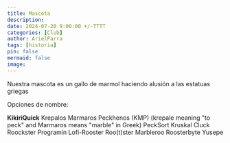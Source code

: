 ```yaml
---
title: Mascota
description: 
date: 2024-07-20 9:00:00 +/-TTTT
categories: [Club]
author: ArielParra 
tags: [historia]
pin: false
mermaid: false
image:
---
```


Nuestra mascota es un gallo de marmol haciendo alusión a las estatuas griegas

Opciones de nombre:

**KikiriQuick**
Krepalos Marmaros Peckhenos (KMP)  (krepale meaning "to peck" and Marmaros means "marble" in Greek)
PeckSort
Kruskal Cluck
Roockster
Programin
Lofi-Rooster
Roo(t)ster
Marbleroo
Roosterbyte
Yusepe